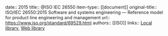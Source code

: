 date:: 2015
title:: @ISO IEC 26550
item-type:: [[document]]
original-title:: ISO/IEC 26550:2015 Software and systems engineering — Reference model for product line engineering and management
url:: https://www.iso.org/standard/69529.html
authors:: [[ISO]]
links:: [Local library](zotero://select/library/items/SHV86664), [Web library](https://www.zotero.org/users/6520516/items/SHV86664)
